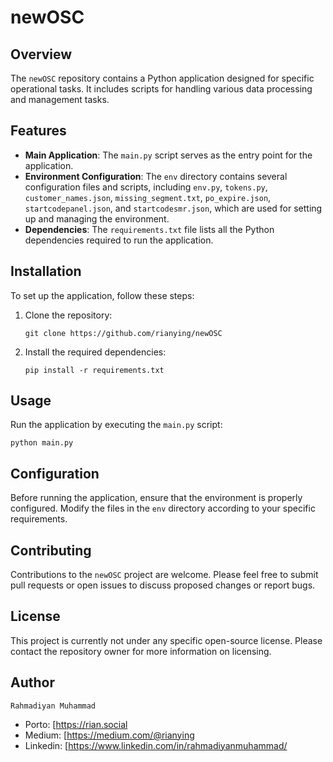 # newOSC

## Overview
The `newOSC` repository contains a Python application designed for specific operational tasks. It includes scripts for handling various data processing and management tasks.

## Features
- **Main Application**: The `main.py` script serves as the entry point for the application.
- **Environment Configuration**: The `env` directory contains several configuration files and scripts, including `env.py`, `tokens.py`, `customer_names.json`, `missing_segment.txt`, `po_expire.json`, `startcodepanel.json`, and `startcodesmr.json`, which are used for setting up and managing the environment.
- **Dependencies**: The `requirements.txt` file lists all the Python dependencies required to run the application.

## Installation
To set up the application, follow these steps:
1. Clone the repository:
   ```
   git clone https://github.com/rianying/newOSC
   ```
2. Install the required dependencies:
   ```
   pip install -r requirements.txt
   ```

## Usage
Run the application by executing the `main.py` script:
```
python main.py
```

## Configuration
Before running the application, ensure that the environment is properly configured. Modify the files in the `env` directory according to your specific requirements.

## Contributing
Contributions to the `newOSC` project are welcome. Please feel free to submit pull requests or open issues to discuss proposed changes or report bugs.

## License
This project is currently not under any specific open-source license. Please contact the repository owner for more information on licensing.

## Author

`Rahmadiyan Muhammad`

- Porto: [https://rian.social
- Medium: [https://medium.com/@rianying
- Linkedin: [https://www.linkedin.com/in/rahmadiyanmuhammad/
